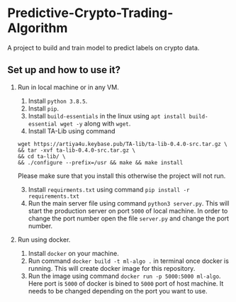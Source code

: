 # Predictive-Crypto-Trading-Algorithm
A project to build and train model to predict labels on crypto data.

## Set up and how to use it?

1. Run in local machine or in any VM.
    1. Install `python 3.8.5`.
    2. Install `pip`.
    3. Install `build-essentials` in the linux using `apt install build-essential wget -y` along with `wget`.
    3. Install TA-Lib using command
    ```
    wget https://artiya4u.keybase.pub/TA-lib/ta-lib-0.4.0-src.tar.gz \
    && tar -xvf ta-lib-0.4.0-src.tar.gz \
    && cd ta-lib/ \
    && ./configure --prefix=/usr && make && make install
    ```
    Please make sure that you install this otherwise the project will not run.

    3. Install `requirments.txt` using command `pip install -r requirements.txt`
    4. Run the main server file using command `python3 server.py`. This will start the production server on port `5000` of local machine. In order to change the port number open the file `server.py` and change the port number.

2. Run using docker.
    1. Install `docker` on your machine.
    2. Run command `docker build -t ml-algo .` in terminal once docker is running. This will create docker image for this repository.
    3. Run the image using command `docker run -p 5000:5000 ml-algo`. Here port is `5000` of docker is bined to `5000` port of host machine. It needs to be changed depending on the port you want to use.  
    